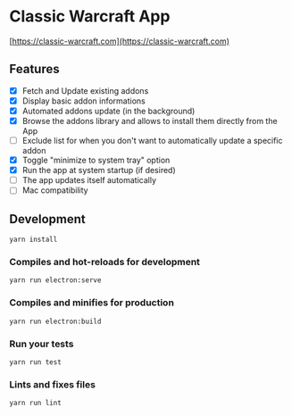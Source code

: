 # Classic Warcraft App

[https://classic-warcraft.com](https://classic-warcraft.com)

## Features

* [x] Fetch and Update existing addons
* [x] Display basic addon informations
* [x] Automated addons update (in the background)
* [x] Browse the addons library and allows to install them directly from the App
* [ ] Exclude list for when you don't want to automatically update a specific addon
* [x] Toggle "minimize to system tray" option
* [x] Run the app at system startup (if desired)
* [ ] The app updates itself automatically
* [ ] Mac compatibility

## Development
```
yarn install
```

### Compiles and hot-reloads for development
```
yarn run electron:serve
```

### Compiles and minifies for production
```
yarn run electron:build
```

### Run your tests
```
yarn run test
```

### Lints and fixes files
```
yarn run lint
```
